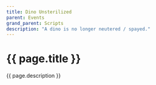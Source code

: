 ```yaml
---
title: Dino Unsterilized
parent: Events
grand_parent: Scripts
description: "A dino is no longer neutered / spayed."
---
```

# {{ page.title }}

{{ page.description }}
